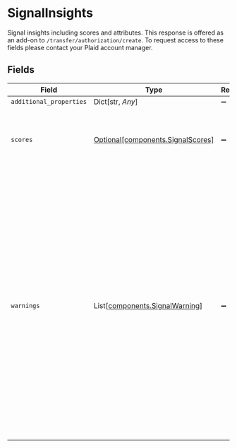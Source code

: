# SignalInsights

Signal insights including scores and attributes. This response is offered as an add-on to `/transfer/authorization/create`. To request access to these fields please contact your Plaid account manager.


## Fields

| Field                                                                                                                                                                                                                                                                                               | Type                                                                                                                                                                                                                                                                                                | Required                                                                                                                                                                                                                                                                                            | Description                                                                                                                                                                                                                                                                                         |
| --------------------------------------------------------------------------------------------------------------------------------------------------------------------------------------------------------------------------------------------------------------------------------------------------- | --------------------------------------------------------------------------------------------------------------------------------------------------------------------------------------------------------------------------------------------------------------------------------------------------- | --------------------------------------------------------------------------------------------------------------------------------------------------------------------------------------------------------------------------------------------------------------------------------------------------- | --------------------------------------------------------------------------------------------------------------------------------------------------------------------------------------------------------------------------------------------------------------------------------------------------- |
| `additional_properties`                                                                                                                                                                                                                                                                             | Dict[str, *Any*]                                                                                                                                                                                                                                                                                    | :heavy_minus_sign:                                                                                                                                                                                                                                                                                  | N/A                                                                                                                                                                                                                                                                                                 |
| `scores`                                                                                                                                                                                                                                                                                            | [Optional[components.SignalScores]](../../models/shared/signalscores.md)                                                                                                                                                                                                                            | :heavy_minus_sign:                                                                                                                                                                                                                                                                                  | Risk scoring details broken down by risk category.                                                                                                                                                                                                                                                  |
| `warnings`                                                                                                                                                                                                                                                                                          | List[[components.SignalWarning](../../models/shared/signalwarning.md)]                                                                                                                                                                                                                              | :heavy_minus_sign:                                                                                                                                                                                                                                                                                  | If bank information was not available to be used in the Signal model, this array contains warnings describing why bank data is missing. If you want to receive an API error instead of Signal scores in the case of missing bank data, file a support ticket or contact your Plaid account manager. |